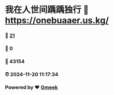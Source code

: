 # 我在人世间踽踽独行 :link: https://onebuaaer.us.kg/ 
### :page_facing_up: [21](https://onebuaaer.us.kg//tag.html) 
### :speech_balloon: 0 
### :hibiscus: 43154 
### :alarm_clock: 2024-11-20 11:17:34 
### Powered by :heart: [Gmeek](https://github.com/Meekdai/Gmeek)
